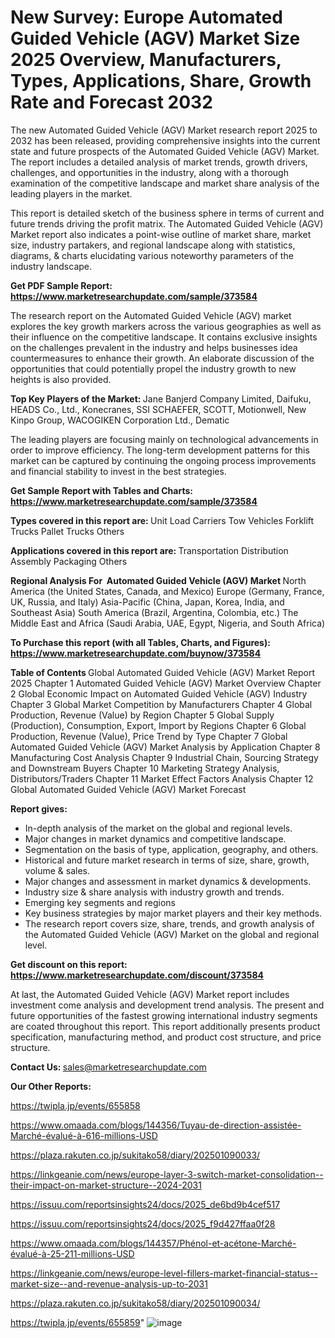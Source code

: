 # New Survey: Europe Automated Guided Vehicle (AGV) Market Size 2025 Overview, Manufacturers, Types, Applications, Share, Growth Rate and Forecast 2032

The new Automated Guided Vehicle (AGV) Market research report 2025 to 2032 has been released, providing comprehensive insights into the current state and future prospects of the Automated Guided Vehicle (AGV) Market. The report includes a detailed analysis of market trends, growth drivers, challenges, and opportunities in the industry, along with a thorough examination of the competitive landscape and market share analysis of the leading players in the market.

This report is detailed sketch of the business sphere in terms of current and future trends driving the profit matrix. The Automated Guided Vehicle (AGV) Market report also indicates a point-wise outline of market share, market size, industry partakers, and regional landscape along with statistics, diagrams, &amp; charts elucidating various noteworthy parameters of the industry landscape.

<strong><b>Get PDF Sample Report: <a href=https://www.marketresearchupdate.com/sample/373584>https://www.marketresearchupdate.com/sample/373584</a></b></strong>

The research report on the Automated Guided Vehicle (AGV) market explores the key growth markers across the various geographies as well as their influence on the competitive landscape. It contains exclusive insights on the challenges prevalent in the industry and helps businesses idea countermeasures to enhance their growth. An elaborate discussion of the opportunities that could potentially propel the industry growth to new heights is also provided.

<strong><b>Top Key Players of the Market:
</b></strong>Jane Banjerd Company Limited, Daifuku, HEADS Co., Ltd., Konecranes, SSI SCHAEFER, SCOTT, Motionwell, New Kinpo Group, WACOGIKEN Corporation Ltd., Dematic<strong><b>
</b></strong>

The leading players are focusing mainly on technological advancements in order to improve efficiency. The long-term development patterns for this market can be captured by continuing the ongoing process improvements and financial stability to invest in the best strategies.

<strong><b>Get Sample Report with Tables and Charts: <a href=https://www.marketresearchupdate.com/sample/373584>https://www.marketresearchupdate.com/sample/373584</a></b></strong>

<strong><b>Types covered in this report are:
</b></strong>Unit Load Carriers
Tow Vehicles
Forklift Trucks
Pallet Trucks
Others<strong><b>
</b></strong>

<strong><b>Applications covered in this report are:
</b></strong>Transportation
Distribution
Assembly
Packaging
Others<strong><b>
</b></strong>

<strong><b>Regional Analysis For  Automated Guided Vehicle (AGV) Market</b></strong><strong><b>
</b></strong>North America (the United States, Canada, and Mexico)
Europe (Germany, France, UK, Russia, and Italy)
Asia-Pacific (China, Japan, Korea, India, and Southeast Asia)
South America (Brazil, Argentina, Colombia, etc.)
The Middle East and Africa (Saudi Arabia, UAE, Egypt, Nigeria, and South Africa)

<strong><b>To Purchase this report (with all Tables, Charts, and Figures): <a href=https://www.marketresearchupdate.com/buynow/373584>https://www.marketresearchupdate.com/buynow/373584</a></b></strong>

<strong><b>Table of Contents</b></strong><strong><b>
</b></strong>Global Automated Guided Vehicle (AGV) Market Report 2025
Chapter 1 Automated Guided Vehicle (AGV) Market Overview
Chapter 2 Global Economic Impact on Automated Guided Vehicle (AGV) Industry
Chapter 3 Global Market Competition by Manufacturers
Chapter 4 Global Production, Revenue (Value) by Region
Chapter 5 Global Supply (Production), Consumption, Export, Import by Regions
Chapter 6 Global Production, Revenue (Value), Price Trend by Type
Chapter 7 Global Automated Guided Vehicle (AGV) Market Analysis by Application
Chapter 8 Manufacturing Cost Analysis
Chapter 9 Industrial Chain, Sourcing Strategy and Downstream Buyers
Chapter 10 Marketing Strategy Analysis, Distributors/Traders
Chapter 11 Market Effect Factors Analysis
Chapter 12 Global Automated Guided Vehicle (AGV) Market Forecast

<strong><b>Report gives:</b></strong>

- In-depth analysis of the market on the global and regional levels.
- Major changes in market dynamics and competitive landscape.
- Segmentation on the basis of type, application, geography, and others.
- Historical and future market research in terms of size, share, growth, volume &amp; sales.
- Major changes and assessment in market dynamics &amp; developments.
- Industry size &amp; share analysis with industry growth and trends.
- Emerging key segments and regions
- Key business strategies by major market players and their key methods.
- The research report covers size, share, trends, and growth analysis of the Automated Guided Vehicle (AGV) Market on the global and regional level.

<strong><b>Get discount on this report: <a href=https://www.marketresearchupdate.com/discount/373584>https://www.marketresearchupdate.com/discount/373584</a></b></strong>

At last, the Automated Guided Vehicle (AGV) Market report includes investment come analysis and development trend analysis. The present and future opportunities of the fastest growing international industry segments are coated throughout this report. This report additionally presents product specification, manufacturing method, and product cost structure, and price structure.

<strong><b>Contact Us:
</b></strong>sales@marketresearchupdate.com

<strong>Our Other Reports:</strong>

<a href=https://twipla.jp/events/655858>https://twipla.jp/events/655858</a>

<a href=https://www.omaada.com/blogs/144356/Tuyau-de-direction-assistée-Marché-évalué-à-616-millions-USD>https://www.omaada.com/blogs/144356/Tuyau-de-direction-assistée-Marché-évalué-à-616-millions-USD</a>

<a href=https://plaza.rakuten.co.jp/sukitako58/diary/202501090033/>https://plaza.rakuten.co.jp/sukitako58/diary/202501090033/</a>

<a href=https://linkgeanie.com/news/europe-layer-3-switch-market-consolidation--their-impact-on-market-structure--2024-2031>https://linkgeanie.com/news/europe-layer-3-switch-market-consolidation--their-impact-on-market-structure--2024-2031</a>

<a href=https://issuu.com/reportsinsights24/docs/2025_de6bd9b4cef517>https://issuu.com/reportsinsights24/docs/2025_de6bd9b4cef517</a>

<a href=https://issuu.com/reportsinsights24/docs/2025_f9d427ffaa0f28>https://issuu.com/reportsinsights24/docs/2025_f9d427ffaa0f28</a>

<a href=https://www.omaada.com/blogs/144357/Phénol-et-acétone-Marché-évalué-à-25-211-millions-USD>https://www.omaada.com/blogs/144357/Phénol-et-acétone-Marché-évalué-à-25-211-millions-USD</a>

<a href=https://linkgeanie.com/news/europe-level-fillers-market-financial-status--market-size--and-revenue-analysis-up-to-2031>https://linkgeanie.com/news/europe-level-fillers-market-financial-status--market-size--and-revenue-analysis-up-to-2031</a>

<a href=https://plaza.rakuten.co.jp/sukitako58/diary/202501090034/>https://plaza.rakuten.co.jp/sukitako58/diary/202501090034/</a>

<a href=https://twipla.jp/events/655859>https://twipla.jp/events/655859</a>"
![image](https://github.com/user-attachments/assets/d2e58a7d-8db5-4e53-94fa-ae661d5d6b16)
